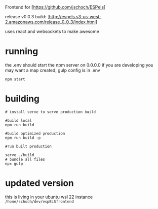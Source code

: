 Frontend for [https://github.com/jschoch/ESPels]

release v0.0.3 build: [http://espels.s3-us-west-2.amazonaws.com/release_0_0_3/index.html]

uses react and websockets to make awesome

# running

the .env should start the npm server on 0.0.0.0
if you are developing you may want a map created, gulp config is in .env


```
npm start
```

# building

```
# install serve to serve production build

#build local
npm run build

#build optimized production
npm run build -p

#run built production

serve ./build 
# bundle all files
npx gulp
```

# updated version 

this is living in your ubuntu wsl 22 instance
`/home/schoch/dev/espELSfrontend`

